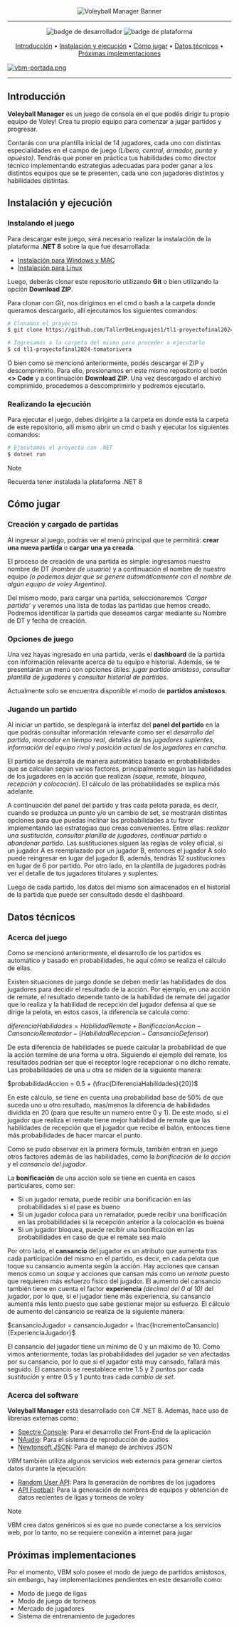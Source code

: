 <section align='center'>
    <img src='https://i.postimg.cc/fbxPy1NQ/vbm-banner.png' border='0' alt='Voleyball Manager Banner'/>
</section>

<hr>
<p align="center">
  <img src="https://img.shields.io/badge/Desarrollador-@tomatorivera-orange"
       alt="badge de desarrollador">
  <img src="https://img.shields.io/badge/Plataforma-.NET_8-yellow?logo=dotnet&logoColor=yellow"
  	   alt="badge de plataforma">
</p>

<p align="center" style="margin: 15px 0;">
  <a href="#introducción">Introducción</a> •
  <a href="#instalación-y-ejecución">Instalación y ejecución</a> •
  <a href="#cómo-jugar">Cómo jugar</a> •
  <a href="#datos-técnicos">Datos técnicos</a> •
  <a href="#próximas-implementaciones">Próximas implementaciones</a>
</p>

[![vbm-portada.png](https://i.postimg.cc/NFY8B0gX/vbm-portada.png)](https://postimg.cc/62j4ht46)

<hr>

## Introducción

**Voleyball Manager** es un juego de consola en el que podés dirigir tu propio equipo de Voley! Crea tu propio equipo para comenzar a jugar partidos y progresar.

Contarás con una plantilla inicial de 14 jugadores, cada uno con distintas especialidades en el campo de juego _(Líbero, central, armador, punta y opuesto)_. Tendrás que poner en práctica tus habilidades como director técnico implementando estrategias adecuadas para poder ganar a los distintos equipos que se te presenten, cada uno con jugadores distintos y habilidades distintas.

## Instalación y ejecución

### Instalando el juego

Para descargar este juego, será necesario realizar la instalación de la plataforma **.NET 8** sobre la que fue desarrollada:
- [Instalación para Windows y MAC](https://dotnet.microsoft.com/en-us/download)
- [Instalación para Linux](https://learn.microsoft.com/es-es/dotnet/core/install/linux-ubuntu-install?pivots=os-linux-ubuntu-2204&tabs=dotnet8)

Luego, deberás clonar este repositorio utilizando **Git** o bien utilizando la opción **Download ZIP**.

Para clonar con *Git*, nos dirigimos en el cmd o bash a la carpeta donde queramos descargarlo, allí ejecutamos los siguientes comandos:

```bash
# Clonamos el proyecto
$ git clone https://github.com/TallerDeLenguajes1/tl1-proyectofinal2024-tomatorivera.git

# Ingresamos a la carpeta del mismo para proceder a ejecutarlo
$ cd tl1-proyectofinal2024-tomatorivera
```

O bien como se mencionó anteriormente, podés descargar el ZIP y descomprimirlo. Para ello, presionamos en este mismo repositorio el botón **<> Code** y a continuación **Download ZIP**. Una vez descargado el archivo comprimido, procedemos a descomprimirlo y podremos ejecutarlo.

### Realizando la ejecución

Para ejecutar el juego, debes dirigirte a la carpeta en donde está la carpeta de este repositorio, allí mismo abrir un cmd o bash y ejecutar los siguientes comandos:

```bash
# Ejecutamos el proyecto con .NET
$ dotnet run
```

> [!NOTE]
> Recuerda tener instalada la plataforma .NET 8

## Cómo jugar

### Creación y cargado de partidas

Al ingresar al juego, podrás ver el menú principal que te permitirá: **crear una nueva partida** o **cargar una ya creada**. 

El proceso de creación de una partida es simple: ingresamos nuestro nombre de DT *(nombre de usuario)* y a continuación el nombre de nuestro equipo *(o podemos dejar que se genere automáticamente con el nombre de algún equipo de voley Argentino)*.

Del mismo modo, para cargar una partida, seleccionaremos *'Cargar partida'* y veremos una lista de todas las partidas que hemos creado. Podremos identificar la partida que deseamos cargar mediante su Nombre de DT y fecha de creación.

### Opciones de juego

Una vez hayas ingresado en una partida, verás el **dashboard** de la partida con información relevante acerca de tu equipo e historial. Además, se te presentarán un menú con opciones útiles: *jugar partido amistoso*, *consultar plantilla de jugadores* y *consultar historial de partidos*.

Actualmente solo se encuentra disponible el modo de **partidos amistosos**.

### Jugando un partido

Al iniciar un partido, se desplegará la interfaz del **panel del partido** en la que podrás consultar información relevante como ser el *desarrollo del partido*, *marcador en tiempo real*, *detalles de tus jugadores suplentes*, *información del equipo rival* y *posición actual de los jugadores en cancha*.

El partido se desarrolla de manera automática basado en probabilidades que se calculan según varios factores, principalmente según las habilidades de los jugadores en la acción que realizan *(saque, remate, bloqueo, recepción y colocación)*. El cálculo de las probabilidades se explica más adelante.

A continuación del panel del partido y tras cada pelota parada, es decir, cuando se produzca un punto y/o un cambio de set, se mostrarán distintas opciones para que puedas inclinar las probabilidades a tu favor implementando las estrategias que creas convenientes. Entre ellas: *realizar una sustitución*, *consultar planilla de jugadores*, *continuar partido* o *abandonar partido*. Las sustituciones siguen las reglas de voley oficial, si un jugador A es reemplazado por un jugador B, entonces el jugador A solo puede reingresar en lugar del jugador B, además, tendrás 12 sustituciones en lugar de 6 por partido. Por otro lado, en la plantilla de jugadores podrás ver el detalle de tus jugadores titulares y suplentes.

Luego de cada partido, los datos del mismo son almacenados en el historial de la partida que puede ser consultado desde el dashboard.

## Datos técnicos

### Acerca del juego

Como se mencionó anteriormente, el desarrollo de los partidos es automático y basado en probabilidades, he aquí cómo se realiza el cálculo de ellas.

Existen situaciones de juego donde se deben medir las habilidades de dos jugadores para decidir el resultado de la acción. Por ejemplo, en una acción de remate, el resultado depende tanto de la habilidad de remate del jugador que lo realiza y la habilidad de recepción del jugador defensa al que se dirige la pelota, en estos casos, la diferencia se calcula como:

$diferenciaHabilidades = HabilidadRemate + BonificacionAccion - CansancioRematador - (HabilidadRecepcion - CansancioDefensor)$

De esta diferencia de habilidades se puede calcular la probabilidad de que la acción termine de una forma u otra. Siguiendo el ejemplo del remate, los resultados podrían ser que el receptor logre recepcionar o no dicho remate. Las probabilidades de una u otra se miden de la siguiente manera:

$probabilidadAccion = 0.5 + (\frac{DiferenciaHabilidades}{20})$

En este cálculo, se tiene en cuenta una probabilidad base de 50% de que suceda uno u otro resultado, mas/menos la diferencia de habilidades dividida en 20 (para que resulte un numero entre 0 y 1). De este modo, si el jugador que realiza el remate tiene mejor habilidad de remate que las habilidades de recepción que el jugador que recibe el balón, entonces tiene más probabilidades de hacer marcar el punto.

Como se pudo observar en la primera fórmula, también entran en juego otros factores además de las habilidades, como la *bonificación de la acción* y el *cansancio del jugador*.

La **bonificación** de una acción solo se tiene en cuenta en casos particulares, como ser: 

- Si un jugador remata, puede recibir una bonificación en las probabilidades si el pase es bueno
- Si un jugador coloca para un rematador, puede recibir una bonificación en las probabilidades si la recepción anterior a la colocación es buena
- Si un jugador bloquea, puede recibir una bonificación en las probabilidades en caso de que el remate sea malo

Por otro lado, el **cansancio** del jugador es un atributo que aumenta tras cada participación del mismo en el partido, es decir, en cada pelota que toque su cansancio aumenta según la acción. Hay acciones que cansan menos como un *saque* y acciones que cansan más como un *remate* puesto que requieren más esfuerzo físico del jugador. El aumento del cansancio también tiene en cuenta el factor **experiencia** *(decimal del 0 al 10)* del jugador, por lo que, si el jugador tiene más experiencia, su cansancio aumenta más lento puesto que sabe gestionar mejor su esfuerzo. El cálculo de aumento del cansancio se realiza de la siguiente manera:

$cansancioJugador = cansancioJugador + \frac{IncrementoCansancio}{ExperienciaJugador}$

El cansancio del jugador tiene un mínimo de 0 y un máximo de 10. Como vimos anteriormente, todas las probabilidades del jugador se ven afectadas por su cansancio, por lo que si el jugador está muy cansado, fallará más seguido. El cansancio se reestablece entre 1.5 y 2 puntos por cada *sustitución* y entre 0.5 y 1 punto tras cada *cambio de set*.

### Acerca del software

**Voleyball Manager** está desarrollado con C# .NET 8. Además, hace uso de librerías externas como:

- [Spectre Console](https://github.com/spectreconsole/spectre.console): Para el desarrollo del Front-End de la aplicación
- [NAudio](https://github.com/naudio/NAudio): Para el sistema de reproducción de audios 
- [Newtonsoft JSON](https://github.com/JamesNK/Newtonsoft.Json): Para el manejo de archivos JSON

*VBM* también utiliza algunos servicios web externos para generar ciertos datos durante la ejecución:

- [Random User API](https://randomuser.me): Para la generación de nombres de los jugadores
- [API Football](https://www.api-football.com): Para la generación de nombres de equipos y obtención de datos recientes de ligas y torneos de voley

> [!NOTE]
> VBM crea datos genéricos si es que no puede conectarse a los servicios web, por lo tanto, no se requiere conexión a internet para jugar

## Próximas implementaciones

Por el momento, VBM solo posee el modo de juego de partidos amistosos, sin embargo, hay implementaciones pendientes en este desarrollo como:

- Modo de juego de ligas
- Modo de juego de torneos
- Mercado de jugadores
- Sistema de entrenamiento de jugadores